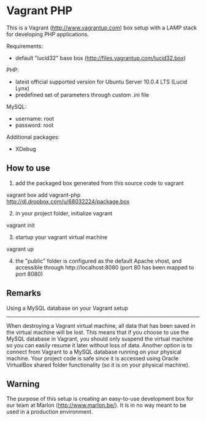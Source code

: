 Vagrant PHP
===========
This is a Vagrant (http://www.vagrantup.com) box setup with a LAMP stack for developing PHP applications.

Requirements:

- default "lucid32" base box (http://files.vagrantup.com/lucid32.box)

PHP:

- latest official supported version for Ubuntu Server 10.0.4 LTS (Lucid Lynx)
- predefined set of parameters through custom .ini file

MySQL:

- username: root
- password: root

Additional packages:

- XDebug

How to use
----------

1) add the packaged box generated from this source code to vagrant

vagrant box add vagrant-php http://dl.dropbox.com/u/68032224/package.box

2) in your project folder, initialize vagrant

vagrant init

3) startup your vagrant virtual machine

vagrant up

4) the "public" folder is configured as the default Apache vhost, and accessible through http://localhost:8080 (port 80 has been mapped to port 8080)

Remarks
-------

Using a MySQL database on your Vagrant setup
********************************************

When destroying a Vagrant virtual machine, all data that has been saved in the virtual machine will be lost. This means that if you choose to use the MySQL database in Vagrant, you should only suspend the virtual machine so you can easily resume it later without loss of data.
Another option is to connect from Vagrant to a MySQL database running on your physical machine.
Your project code is safe since it is accessed using Oracle VirtualBox shared folder functionality (so it is on your physical machine).

Warning
-------

The purpose of this setup is creating an easy-to-use development box for our team at Marlon (http://www.marlon.be/).
It is in no way meant to be used in a production environment.